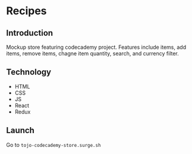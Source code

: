 # Recipes

## Introduction

Mockup store featuring codecademy project. Features include items, add items, remove items, chagne item quantity, search, and currency filter.

## Technology

*   HTML
*   CSS
*   JS
*   React
*   Redux

## Launch

Go to `tojo-codecademy-store.surge.sh`

